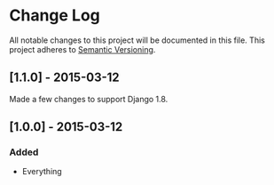 # Change Log
All notable changes to this project will be documented in this file.
This project adheres to [Semantic Versioning](http://semver.org/).

## [1.1.0] - 2015-03-12

Made a few changes to support Django 1.8.

## [1.0.0] - 2015-03-12

### Added
- Everything
